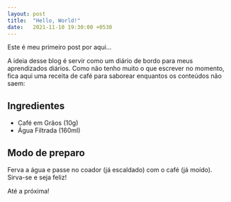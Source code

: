 ```yaml
---
layout: post
title:  "Hello, World!"
date:   2021-11-10 19:30:00 +0530
---
```


Este é meu primeiro post por aqui...

A ideia desse blog é servir como um diário de bordo para meus aprendizados diários.
Como não tenho muito o que escrever no momento, fica aqui uma receita de café para saborear enquantos os conteúdos não saem:

## Ingredientes
- Café em Grãos (10g)
- Água Filtrada (160ml)

## Modo de preparo
Ferva a água e passe no coador (já escaldado) com o café (já moído).
Sirva-se e seja feliz! 

Até a próxima!
